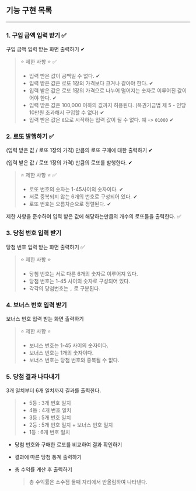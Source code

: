 ## 기능 구현 목록

<hr/>

### 1. 구입 금액 입력 받기 ✅

구입 금액 입력 받는 화면 출력하기 ✔︎

> ⭐️ 제한 사항 ⭐️ ✅
>
> - 입력 받은 값이 공백일 수 없다. ✔︎
> - 입력 받은 값은 로또 1장의 가격보다 크거나 같아야 한다. ✔︎
> - 입력 받은 값은 로또 1장의 가격으로 나누어 떨어지는 숫자로 이루어진 값이어야 한다. ✔︎
> - 입력 받은 값은 100,000 이하의 값까지 허용된다. (복권기금법 제 5 - 인당 10만원 초과해서 구입할 수 없다) ✔︎
> - 입력 받은 값은 `0`으로 시작하는 입력 값이 될 수 없다. 예 -> `01000` ✔︎

### 2. 로또 발행하기 ✅

(입력 받은 값 / 로또 1장의 가격) 만큼의 로또 구매에 대한 출력하기 ✔︎

(입력 받은 값 / 로또 1장의 가격) 만큼의 로또를 발행한다. ✔︎

> ⭐️ 제한 사항 ⭐️ ✅
>
> - 로또 번호의 숫자는 1-45사이의 숫자이다. ✔︎
> - 서로 중복되지 않는 6개의 번호로 구성되어 있다. ✔︎
> - 로또 번호는 오름차순으로 정렬된다. ✔︎

제한 사항을 준수하여 입력 받은 값에 해당하는만큼의 개수의 로또들을 출력한다. ✅

### 3. 당첨 번호 입력 받기

당첨 번호 입력 받는 화면 출력하기 ✅

> ⭐️ 제한 사항 ⭐️
>
> - 당첨 번호는 서로 다른 6개의 숫자로 이루어져 있다.
> - 당첨 번호는 1-45 사이의 숫자로 구성되어 있다.
> - 각각의 당첨번호는 `,` 로 구분된다.

### 4. 보너스 번호 입력 받기

보너스 번호 입력 받는 화면 출력하기

> ⭐️ 제한 사항 ⭐️
>
> - 보너스 번호는 1-45 사이의 숫자이다.
> - 보너스 번호는 1개의 숫자이다.
> - 보너스 번호는 당첨 번호와 중복될 수 없다.

### 5. 당첨 결과 나타내기

3개 일치부터 6개 일치까지 결과를 출력한다.

> - 5등 : 3개 번호 일치
> - 4등 : 4개 번호 일치
> - 3등 : 5개 번호 일치
> - 2등 : 5개 번호 일치 + 보너스 번호 일치
> - 1등 : 6개 번호 일치

- 당첨 번호와 구매한 로또를 비교하여 결과 확인하기

- 결과에 따른 당첨 통계 출력하기

- 총 수익률 계산 후 출력하기

  > 총 수익률은 소수점 둘째 자리에서 반올림하여 나타낸다.
